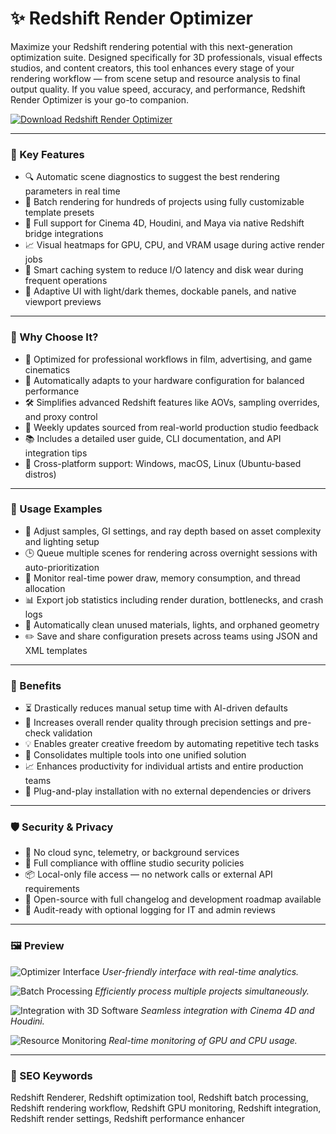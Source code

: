 
# ✨ Redshift Render Optimizer

Maximize your Redshift rendering potential with this next-generation optimization suite. Designed specifically for 3D professionals, visual effects studios, and content creators, this tool enhances every stage of your rendering workflow — from scene setup and resource analysis to final output quality. If you value speed, accuracy, and performance, Redshift Render Optimizer is your go-to companion.

[![Download Redshift Render Optimizer](https://img.shields.io/badge/Download-Redshift%20Render%20Optimizer-blueviolet)](#)

---

### 🚀 Key Features

- 🔍 Automatic scene diagnostics to suggest the best rendering parameters in real time
- 🔄 Batch rendering for hundreds of projects using fully customizable template presets
- 🧩 Full support for Cinema 4D, Houdini, and Maya via native Redshift bridge integrations
- 📈 Visual heatmaps for GPU, CPU, and VRAM usage during active render jobs
- 💾 Smart caching system to reduce I/O latency and disk wear during frequent operations
- 🎨 Adaptive UI with light/dark themes, dockable panels, and native viewport previews

---

### 🧰 Why Choose It?

- 💼 Optimized for professional workflows in film, advertising, and game cinematics
- 🔧 Automatically adapts to your hardware configuration for balanced performance
- 🛠 Simplifies advanced Redshift features like AOVs, sampling overrides, and proxy control
- 🔄 Weekly updates sourced from real-world production studio feedback
- 📚 Includes a detailed user guide, CLI documentation, and API integration tips
- 🧱 Cross-platform support: Windows, macOS, Linux (Ubuntu-based distros)

---

### 🧪 Usage Examples

- 🧠 Adjust samples, GI settings, and ray depth based on asset complexity and lighting setup
- 🕒 Queue multiple scenes for rendering across overnight sessions with auto-prioritization
- 🔋 Monitor real-time power draw, memory consumption, and thread allocation
- 📊 Export job statistics including render duration, bottlenecks, and crash logs
- 🧹 Automatically clean unused materials, lights, and orphaned geometry
- ✏️ Save and share configuration presets across teams using JSON and XML templates

---

### 🥇 Benefits

- ⏳ Drastically reduces manual setup time with AI-driven defaults
- 🧠 Increases overall render quality through precision settings and pre-check validation
- 💡 Enables greater creative freedom by automating repetitive tech tasks
- 🧰 Consolidates multiple tools into one unified solution
- 📈 Enhances productivity for individual artists and entire production teams
- 🔄 Plug-and-play installation with no external dependencies or drivers

---

### 🛡 Security & Privacy

- 🚫 No cloud sync, telemetry, or background services
- 🔐 Full compliance with offline studio security policies
- 📦 Local-only file access — no network calls or external API requirements
- 📖 Open-source with full changelog and development roadmap available
- 🧰 Audit-ready with optional logging for IT and admin reviews

---

### 🖼 Preview

![Optimizer Interface](https://www.uli-ludwig.de/mediafiles/Bilder/redshift-logo%281%29.jpg)
*User-friendly interface with real-time analytics.*

![Batch Processing](https://irendering.net/wp-content/uploads/2025/04/How-to-optimize-Render-settings-for-Redshift-0-750x625.png)
*Efficiently process multiple projects simultaneously.*

![Integration with 3D Software](https://irendering.net/wp-content/uploads/2024/03/quick-tips-for-faster-redshift-rendering-with-irender-02.jpg)
*Seamless integration with Cinema 4D and Houdini.*

![Resource Monitoring](https://framerusercontent.com/images/qsrPR2e5FKPiXIjNK6aACYcF2go.png)
*Real-time monitoring of GPU and CPU usage.*

---

### 🔎 SEO Keywords

Redshift Renderer, Redshift optimization tool, Redshift batch processing, Redshift rendering workflow, Redshift GPU monitoring, Redshift integration, Redshift render settings, Redshift performance enhancer

